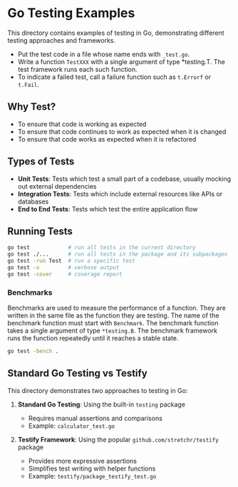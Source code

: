 # Go Testing Examples

This directory contains examples of testing in Go, demonstrating different testing approaches and frameworks.

- Put the test code in a file whose name ends with `_test.go`.
- Write a function `TestXXX` with a single argument of type *testing.T. The test framework runs each such function.
- To indicate a failed test, call a failure function such as `t.Errorf` or `t.Fail`.


## Why Test?

- To ensure that code is working as expected
- To ensure that code continues to work as expected when it is changed
- To ensure that code works as expected when it is refactored

## Types of Tests

- **Unit Tests**: Tests which test a small part of a codebase, usually mocking out external dependencies
- **Integration Tests**: Tests which include external resources like APIs or databases
- **End to End Tests**: Tests which test the entire application flow

## Running Tests

```bash
go test            # run all tests in the current directory
go test ./...      # run all tests in the package and its subpackages
go test -run Test  # run a specific test
go test -v         # verbose output
go test -cover     # coverage report
```

### Benchmarks

Benchmarks are used to measure the performance of a function. They are written in the same file as the function they are testing. The name of the benchmark function must start with `Benchmark`. The benchmark function takes a single argument of type `*testing.B`. The benchmark framework runs the function repeatedly until it reaches a stable state.

```bash
go test -bench .
```

## Standard Go Testing vs Testify

This directory demonstrates two approaches to testing in Go:

1. **Standard Go Testing**: Using the built-in `testing` package
   - Requires manual assertions and comparisons
   - Example: `calculator_test.go`

2. **Testify Framework**: Using the popular `github.com/stretchr/testify` package
   - Provides more expressive assertions
   - Simplifies test writing with helper functions
   - Example: `testify/package_testify_test.go`